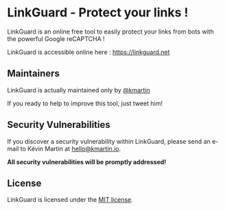 # LinkGuard - Protect your links !

LinkGuard is an online free tool to easily protect your links from bots with the powerful Google reCAPTCHA !

LinkGuard is accessible online here : https://linkguard.net


## Maintainers

LinkGuard is actually maintained only by [@kmartin](https://twitter.com/_ValpeX)

If you ready to help to improve this tool, just tweet him!

## Security Vulnerabilities

If you discover a security vulnerability within LinkGuard, please send an e-mail to Kévin Martin at hello@kmartin.io.

__All security vulnerabilities will be promptly addressed!__

## License

LinkGuard is licensed under the [MIT license](http://opensource.org/licenses/MIT).
